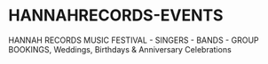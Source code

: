 # HANNAHRECORDS-EVENTS
HANNAH RECORDS MUSIC FESTIVAL - SINGERS - BANDS - GROUP BOOKINGS, Weddings, Birthdays &amp; Anniversary Celebrations
